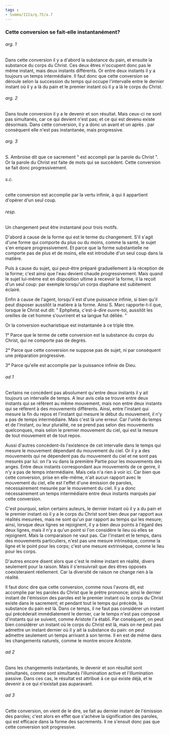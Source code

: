 ```yaml
---
tags : 
- Summa/IIIa/q.75/a.7
---
```


### Cette conversion se fait-elle instantanément?

###### arg. 1
Dans cette conversion il y a d'abord la substance du pain, et ensuite la substance du corps du Christ. Ces deux êtres n'occupent donc pas le même instant, mais deux instants différents. Or entre deux instants il y a toujours un temps intermédiaire. Il faut donc que cette conversion se déroule selon la succession du temps qui occupe l'intervalle entre le dernier instant où il y a là du pain et le premier instant où il y a là le corps du Christ. 

###### arg. 2
Dans toute conversion il y a le devenir et son résultat. Mais ceux-ci ne sont pas simultanés, car ce qui devient n'est pas; et ce qui est devenu existe désormais. Dans cette conversion, il y a donc un avant et un après . par conséquent elle n'est pas instantanée, mais progressive. 

###### arg. 3
S. Ambroise dit que ce sacrement " est accompli par la parole du Christ ". Or la parole du Christ est faite de mots qui se succèdent. Cette conversion se fait donc progressivement. 

###### s.c.
cette conversion est accomplie par la vertu infinie, à qui il appartient d'opérer d'un seul coup. 

###### resp.
Un changement peut être instantané pour trois motifs. 

D'abord à cause de la forme qui est le terme du changement. S'il s'agit d'une forme qui comporte du plus ou du moins, comme la santé, le sujet s'en empare progressivement. Et parce que la forme substantielle ne comporte pas de plus et de moins, elle est introduite d'un seul coup dans la matière. 

Puis à cause du sujet, qui peut-être préparé graduellement à la réception de la forme; c'est ainsi que l'eau devient chaude progressivement. Mais quand le sujet lui-même est en disposition ultime à recevoir la forme, il la reçoit d'un seul coup: par exemple lorsqu'un corps diaphane est subitement éclairé. 

Enfin à cause de l'agent, lorsqu'il est d'une puissance infinie, si bien qu'il peut disposer aussitôt la matière à la forme. Ainsi S. Marc rapporte-t-il que, lorsque le Christ eut dit: " Ephpheta, c'est-à-dire ouvre-toi, aussitôt les oreilles de cet homme s'ouvrirent et sa langue fut déliée. " 

Or la conversion eucharistique est instantanée à ce triple titre. 

1° Parce que le terme de cette conversion est la substance du corps du Christ, qui ne comporte pas de degrés. 

2° Parce que cette conversion ne suppose pas de sujet, ni par conséquent une préparation progressive. 

3° Parce qu'elle est accomplie par la puissance infinie de Dieu. 

###### ad 1
Certains ne concèdent pas absolument qu'entre deux instants il y ait toujours un intervalle de temps. A leur avis cela se trouve entre deux instants qui se réfèrent au même mouvement, mais non entre deux instants qui se réfèrent à des mouvements différents. Ainsi, entre l'instant qui mesure la fin du repos et l'instant qui mesure le début du mouvement, il n'y a pas de temps intermédiaire. Mais c'est là une erreur. Car l'unité du temps et de l'instant, ou leur pluralité, ne se prend pas selon des mouvements quelconques, mais selon le premier mouvement du ciel, qui est la mesure de tout mouvement et de tout repos. 

Aussi d'autres concèdent-ils l'existence de cet intervalle dans le temps qui mesure le mouvement dépendant du mouvement du ciel. Or il y a des mouvements qui ne dépendent pas du mouvement du ciel et ne sont pas mesurés par lui: on l'a vu dans la première Partie pour les mouvements des anges. Entre deux instants correspondant aux mouvements de ce genre, il n'y a pas de temps intermédiaire. Mais cela n'a rien à voir ici. Car bien que cette conversion, prise en elle-même, n'ait aucun rapport avec le mouvement du ciel, elle est l'effet d'une émission de paroles, nécessairement mesurée par le mouvement du ciel. Il y a donc nécessairement un temps intermédiaire entre deux instants marqués par cette conversion. 

C'est pourquoi, selon certains auteurs, le dernier instant où il y a du pain et le premier instant où il y a le corps du Christ sont bien deux par rapport aux réalités mesurées, mais ne sont qu'un par rapport au temps qui les mesure; ainsi, lorsque deux lignes se rejoignent, il y a bien deux points à l'égard des deux lignes, mais il n'y a qu'un point si l'on considère le lieu où elles se rejoignent. Mais la comparaison ne vaut pas. Car l'instant et le temps, dans des mouvements particuliers, n'est pas une mesure intrinsèque, comme la ligne et le point pour les corps; c'est une mesure extrinsèque, comme le lieu pour les corps. 

D'autres encore disent alors que c'est le même instant en réalité, divers seulement pour la raison. Mais il s'ensuivrait que des êtres opposés coexisteraient réellement. Car la diversité de raison ne change rien à la réalité. 

Il faut donc dire que cette conversion, comme nous l'avons dit, est accomplie par les paroles du Christ que le prêtre prononce; ainsi le dernier instant de l'émission des paroles est le premier instant où le corps du Christ existe dans le sacrement; et pendant tout le temps qui précède, la substance du pain est là. Dans ce temps, il ne faut pas considérer un instant qui précéderait immédiatement le dernier, car le temps n'est pas composé d'instants qui se suivent, comme Aristote l'a établi. Par conséquent, on peut bien considérer un instant où le corps du Christ est là, mais on ne peut pas admettre un instant dernier où il y ait la substance du pain: on peut admettre seulement un temps arrivant à son terme. Il en est de même dans les changements naturels, comme le montre encore Aristote. 

###### ad 2
Dans les changements instantanés, le devenir et son résultat sont simultanés, comme sont simultanés l'illumination active et l'illumination passive. Dans ces cas, le résultat est attribué à ce qui existe déjà, et le devenir à ce qui n'existait pas auparavant. 

###### ad 3
Cette conversion, on vient de le dire, se fait au dernier instant de l'émission des paroles; c'est alors en effet que s'achève la signification des paroles, qui est efficace dans la forme des sacrements. Il ne s'ensuit donc pas que cette conversion soit progressive. 

